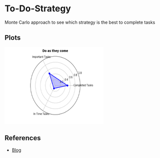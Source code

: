 # To-Do-Strategy
Monte Carlo approach to see which strategy is the best to complete tasks

## Plots
 <img src="https://github.com/darthgera123/To-Do-Strategy/blob/master/results/Do%20as%20they%20come.png" width="320" height="250" />


## References
+ [Blog](https://towardsdatascience.com/optimise-your-todo-list-with-monte-carlo-simulations-in-python-1682a8a5eb84)
